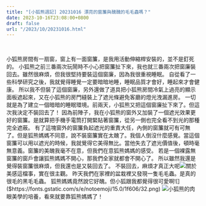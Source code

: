 ```yaml
---
title: "[小狐熊週記] 20231016 漂亮的窗簾與醜醜的毛毛蟲嗎？"
date: 2023-10-16T23:08:00+0800
draft: false
url: "/2023/10/20231016.html"
---
```


 

小狐熊房間有一扇窗，窗上有一面窗簾，是我用活動伸縮桿安裝的，並不是釘死的。 小狐熊之前三番兩次玩鬧時不小心把窗簾扯下來，我也就三番兩次把窗廉裝回去。雖然很麻煩，但我很堅持要裝這個窗廉，因為我很重視睡眠。 自從看了一些科學研究之後，我就覺得睡覺一定要暗暗地睡，睡眠品質才會好，睡起來才會健康。 所以我不但裝了這個窗廉，另外還做了道具把小狐熊房間冷氣上過亮的顯示面板遮起來，又在小狐熊的房門縫裝上了遮光條避免客廳的燈光洩漏進房。 一切就是為了建立一個暗暗的睡眠環境。前兩天，小狐熊又把這個窗廉扯下來了。但這次我決定不裝回去了！ 因為前陣子，我在小狐熊的窗外又加裝了一個遮光效果更好的窗簾。是就算把手機手電筒打開緊貼著窗簾，從另一側也完全看不到光的那種完全遮蔽。 有了這塊窗外的窗簾負起遮光的重責大任，內側的窗簾就可有可無了。但是狐熊媽媽不同意，說不裝窗簾實在太醜了。我個人倒沒什麼感覺。當這個窗簾可以用以遮光的時候，我就覺得它美得無比。當他失去了遮光價值後，頓時毫無意義。窗簾的美醜我毫不在意，但我們在意狐熊媽媽的感受。 若是一個裸露無窗簾的窗戶會讓狐熊媽媽不開心，那我們全家就都會不開心了。 所以雖然我還是覺得裝窗簾很麻煩，但我還也是又裝回去了。 不裝回去，麻煩才真正大呢![]($https://fonts.gstatic.com/s/e/notoemoji/15.0/1f606/32.png)關於美感這檔事，實在很主觀。 昨天我們在家裡的盆栽裡又發現一隻毛毛蟲。是真的很毛的黑毛毛蟲。 狐熊媽媽竟然說它好醜。但小狐跟我都覺得很可愛啊![]($https://fonts.gstatic.com/s/e/notoemoji/15.0/1f606/32.png) ![]($https://fonts.gstatic.com/s/e/notoemoji/15.0/1f606/32.png)小狐熊的肉眼美學的培養，看來就要靠狐熊媽媽了！
